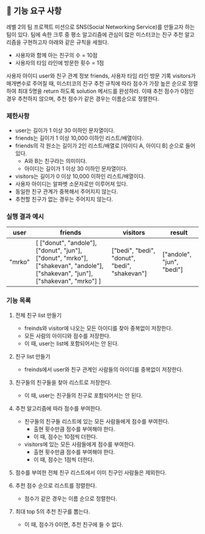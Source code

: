 ## 🚀 기능 요구 사항

레벨 2의 팀 프로젝트 미션으로 SNS(Social Networking Service)를 만들고자 하는 팀이 있다. 팀에 속한 크루 중 평소 알고리즘에 관심이 많은 미스터코는 친구 추천 알고리즘을 구현하고자 아래와 같은 규칙을 세웠다.

- 사용자와 함께 아는 친구의 수 = 10점 
- 사용자의 타임 라인에 방문한 횟수 = 1점

사용자 아이디 user와 친구 관계 정보 friends, 사용자 타임 라인 방문 기록 visitors가 매개변수로 주어질 때, 미스터코의 친구 추천 규칙에 따라 점수가 가장 높은 순으로 정렬하여 최대 5명을 return 하도록 solution 메서드를 완성하라. 이때 추천 점수가 0점인 경우 추천하지 않으며, 추천 점수가 같은 경우는 이름순으로 정렬한다.

### 제한사항

- user는 길이가 1 이상 30 이하인 문자열이다.
- friends는 길이가 1 이상 10,000 이하인 리스트/배열이다.
- friends의 각 원소는 길이가 2인 리스트/배열로 [아이디 A, 아이디 B] 순으로 들어있다.
  - A와 B는 친구라는 의미이다.
  - 아이디는 길이가 1 이상 30 이하인 문자열이다.
- visitors는 길이가 0 이상 10,000 이하인 리스트/배열이다.
- 사용자 아이디는 알파벳 소문자로만 이루어져 있다.
- 동일한 친구 관계가 중복해서 주어지지 않는다.
- 추천할 친구가 없는 경우는 주어지지 않는다.

### 실행 결과 예시

| user | friends | visitors | result |
| --- | --- | --- | --- |
| "mrko" | [ ["donut", "andole"], ["donut", "jun"], ["donut", "mrko"], ["shakevan", "andole"], ["shakevan", "jun"], ["shakevan", "mrko"] ] | ["bedi", "bedi", "donut", "bedi", "shakevan"] | ["andole", "jun", "bedi"] |


### 기능 목록

1. 전체 친구 list 만들기
   - freinds와 visitor에 나오는 모든 아이디를 찾아 중복없이 저장한다.
   - 모든 사람의 아이디와 점수를 저장한다.
   - 이 때, user는 list에 포함되어서는 안 된다.

2. 친구 list 만들기
    - freinds에서 user와 친구 관계인 사람들의 아이디를 중복없이 저장한다.

3. 친구들의 친구들을 찾아 리스트로 저장한다.
   - 이 때, user는 친구들의 친구로 포함되어서는 안 된다.

4. 추천 알고리즘에 따라 점수를 부여한다.
   - 친구들의 친구들 리스트에 있는 모든 사람들에게 점수를 부여한다.
       - 출현 횟수만큼 점수를 부여해야 한다.
       - 이 때, 점수는 10점씩 더한다.
   - visitors에 있는 모든 사람들에게 점수를 부여한다.
     - 출현 횟수만큼 점수를 부여해야 한다.
     - 이 때, 점수는 1점씩 더한다.

5. 점수를 부여한 전체 친구 리스트에서 이미 친구인 사람들은 제외한다.

6. 추천 점수 순으로 리스트를 정렬한다.
   - 점수가 같은 경우는 이름 순으로 정렬한다.

7. 최대 top 5의 추천 친구를 뽑는다.
   - 이 때, 점수가 0이면, 추천 친구에 들 수 없다.